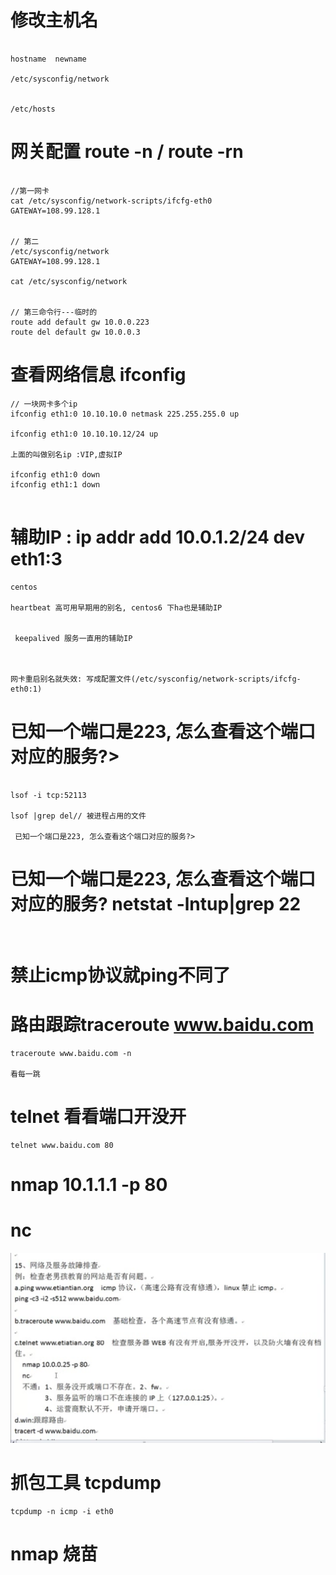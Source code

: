 # 修改主机名


```

hostname  newname

/etc/sysconfig/network


/etc/hosts

```


# 网关配置 route -n  / route -rn

```

//第一网卡
cat /etc/sysconfig/network-scripts/ifcfg-eth0
GATEWAY=108.99.128.1


// 第二
/etc/sysconfig/network
GATEWAY=108.99.128.1

cat /etc/sysconfig/network


// 第三命令行---临时的
route add default gw 10.0.0.223
route del default gw 10.0.0.3

```


# 查看网络信息 ifconfig

```
// 一块网卡多个ip
ifconfig eth1:0 10.10.10.0 netmask 225.255.255.0 up

ifconfig eth1:0 10.10.10.12/24 up

上面的叫做别名ip :VIP,虚拟IP

ifconfig eth1:0 down
ifconfig eth1:1 down
  
```


# 辅助IP : ip addr add 10.0.1.2/24 dev eth1:3

```
centos 

heartbeat 高可用早期用的别名, centos6 下ha也是辅助IP


 keepalived 服务一直用的辅助IP



网卡重启别名就失效: 写成配置文件(/etc/sysconfig/network-scripts/ifcfg-eth0:1)
```


#  已知一个端口是223, 怎么查看这个端口对应的服务?>

```

lsof -i tcp:52113

lsof |grep del// 被进程占用的文件

 已知一个端口是223, 怎么查看这个端口对应的服务?>

```


# 已知一个端口是223, 怎么查看这个端口对应的服务? netstat -lntup|grep 22

```


```


#  禁止icmp协议就ping不同了



#  路由跟踪traceroute www.baidu.com

```
traceroute www.baidu.com -n

看每一跳
```



# telnet  看看端口开没开

```
telnet www.baidu.com 80

```

# nmap 10.1.1.1 -p 80
# nc
![06-netserver01](image/06-netserver01.png)



# 抓包工具 tcpdump

```
tcpdump -n icmp -i eth0

```
# nmap 烧苗